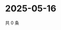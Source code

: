 # 2025-05-16

共 0 条

<!-- BEGIN ZHIHUVIDEO -->
<!-- 最后更新时间 Fri May 16 2025 01:10:27 GMT+0800 (China Standard Time) -->

<!-- END ZHIHUVIDEO -->
